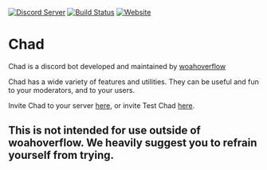 [![Discord Server](https://img.shields.io/discord/504413906471485460.svg?logo=discord)](https://discord.gg/Wv4nhSz) [![Build Status](https://img.shields.io/travis/woahoverflow/Chad.svg?logo=travis)](https://travis-ci.org/woahoverflow/Chad) [![Website](https://img.shields.io/badge/visit%20our-website-blue.svg)](https://woahoverflow.org) 

# Chad 

Chad is a discord bot developed and maintained by [woahoverflow](https://woahoverflow.org)

Chad has a wide variety of features and utilities. They can be useful and fun to your moderators, and to your users.

Invite Chad to your server [here](https://woahoverflow.org/chad/invite), or invite Test Chad [here](https://woahoverflow.org/chad/test-invite).


## This is not intended for use outside of woahoverflow. We heavily suggest you to refrain yourself from trying.
